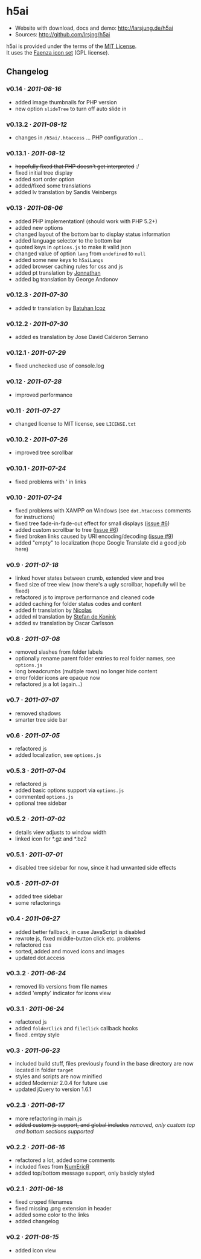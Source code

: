 # h5ai

* Website with download, docs and demo: <http://larsjung.de/h5ai>
* Sources: <http://github.com/lrsjng/h5ai>

h5ai is provided under the terms of the [MIT License](http://github.com/lrsjng/h5ai/blob/master/LICENSE.txt).  
It uses the [Faenza icon set](http://tiheum.deviantart.com/art/Faenza-Icons-173323228) (GPL license).


## Changelog


### v0.14 · *2011-08-16*

* added image thumbnails for PHP version
* new option `slideTree` to turn off auto slide in


### v0.13.2 · *2011-08-12*

* changes in `/h5ai/.htaccess` ... PHP configuration ...


### v0.13.1 · *2011-08-12*

* ~~hopefully fixed that PHP doesn't get interpreted~~ :/
* fixed initial tree display
* added sort order option
* added/fixed some translations
* added lv translation by Sandis Veinbergs


### v0.13 · *2011-08-06*

* added PHP implementation! (should work with PHP 5.2+)
* added new options
* changed layout of the bottom bar to display status information
* added language selector to the bottom bar
* quoted keys in `options.js` to make it valid json
* changed value of option `lang` from `undefined` to `null`
* added some new keys to `h5aiLangs`
* added browser caching rules for css and js
* added pt translation by [Jonnathan](http://github.com/jonnsl)
* added bg translation by George Andonov


### v0.12.3 · *2011-07-30*

* added tr translation by [Batuhan Icoz](http://github.com/batuhanicoz)


### v0.12.2 · *2011-07-30*

* added es translation by Jose David Calderon Serrano


### v0.12.1 · *2011-07-29*

* fixed unchecked use of console.log


### v0.12 · *2011-07-28*

* improved performance


### v0.11 · *2011-07-27*

* changed license to MIT license, see `LICENSE.txt`


### v0.10.2 · *2011-07-26*

* improved tree scrollbar


### v0.10.1 · *2011-07-24*

* fixed problems with ' in links


### v0.10 · *2011-07-24*

* fixed problems with XAMPP on Windows (see `dot.htaccess` comments for instructions)
* fixed tree fade-in-fade-out effect for small displays ([issue #6](http://github.com/lrsjng/h5ai/issues/6))
* added custom scrollbar to tree ([issue #6](http://github.com/lrsjng/h5ai/issues/6))
* fixed broken links caused by URI encoding/decoding ([issue #9](http://github.com/lrsjng/h5ai/issues/9))
* added "empty" to localization (hope Google Translate did a good job here)


### v0.9 · *2011-07-18*

* linked hover states between crumb, extended view and tree
* fixed size of tree view (now there's a ugly scrollbar, hopefully will be fixed)
* refactored js to improve performance and cleaned code
* added caching for folder status codes and content
* added fr translation by [Nicolas](http://github.com/Nicosmos)
* added nl translation by [Stefan de Konink](http://github.com/skinkie)
* added sv translation by Oscar Carlsson


### v0.8 · *2011-07-08*

* removed slashes from folder labels
* optionally rename parent folder entries to real folder names, see `options.js`
* long breadcrumbs (multiple rows) no longer hide content 
* error folder icons are opaque now
* refactored js a lot (again...)


### v0.7 · *2011-07-07*

* removed shadows
* smarter tree side bar


### v0.6 · *2011-07-05*

* refactored js
* added localization, see `options.js`


### v0.5.3 · *2011-07-04*

* refactored js
* added basic options support via `options.js`
* commented `options.js`
* optional tree sidebar


### v0.5.2 · *2011-07-02*

* details view adjusts to window width
* linked icon for *.gz and *.bz2


### v0.5.1 · *2011-07-01*

* disabled tree sidebar for now, since it had unwanted side effects


### v0.5 · *2011-07-01*

* added tree sidebar
* some refactorings


### v0.4 · *2011-06-27*

* added better fallback, in case JavaScript is disabled
* rewrote js, fixed middle-button click etc. problems
* refactored css
* sorted, added and moved icons and images
* updated dot.access


### v0.3.2 · *2011-06-24*

* removed lib versions from file names
* added 'empty' indicator for icons view


### v0.3.1 · *2011-06-24*

* refactored js
* added `folderClick` and `fileClick` callback hooks
* fixed .emtpy style


### v0.3 · *2011-06-23*

* included build stuff, files previously found in the base directory are now located in folder `target`
* styles and scripts are now minified
* added Modernizr 2.0.4 for future use
* updated jQuery to version 1.6.1


### v0.2.3 · *2011-06-17*

* more refactoring in main.js
* ~~added custom js support, and global includes~~ *removed, only custom top and bottom sections supported*


### v0.2.2 · *2011-06-16*

* refactored a lot, added some comments
* included fixes from [NumEricR](http://github.com/NumEricR)
* added top/bottom message support, only basicly styled


### v0.2.1 · *2011-06-16*

* fixed croped filenames
* fixed missing .png extension in header
* added some color to the links
* added changelog


### v0.2 · *2011-06-15*

* added icon view

